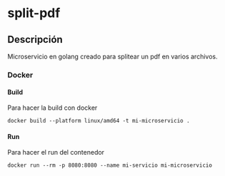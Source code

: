 # split-pdf

## Descripción 
Microservicio en golang creado para splitear un pdf en varios archivos.

### Docker 

#### Build

Para hacer la build con docker 

```
docker build --platform linux/amd64 -t mi-microservicio .
```

#### Run
Para hacer el run del contenedor

```
docker run --rm -p 8080:8080 --name mi-servicio mi-microservicio
```